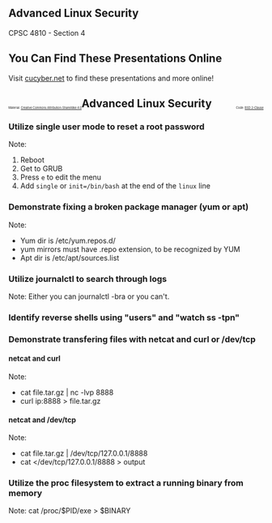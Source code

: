## Advanced Linux Security

CPSC 4810 - Section 4


## You Can Find These Presentations Online

Visit [cucyber.net](https://cucyber.net/) to find these presentations and more online!

<span style="padding-top: 6em; font-size: 0.4em; float: left;">Material: <a href="https://tldrlegal.com/license/creative-commons-attribution-sharealike-4.0-international-(cc-by-sa-4.0)">Creative Commons Attribution-ShareAlike 4.0</a></span><span style="padding-top: 6em; font-size: 0.4em; float: right;">Code: <a href="https://tldrlegal.com/license/bsd-2-clause-license-(freebsd)">BSD 2-Clause</a></span>



## Advanced Linux Security



### Utilize single user mode to reset a root password

Note:
1. Reboot
2. Get to GRUB
3. Press `e` to edit the menu
4. Add `single` or `init=/bin/bash` at the end of the `linux` line



### Demonstrate fixing a broken package manager (yum or apt)

Note:
* Yum dir is /etc/yum.repos.d/
* yum mirrors must have .repo extension, to be recognized by YUM
* Apt dir is /etc/apt/sources.list



### Utilize journalctl to search through logs

Note:
Either you can journalctl -bra or you can't.



### Identify reverse shells using "users" and "watch ss -tpn"



### Demonstrate transfering files with netcat and curl or /dev/tcp


#### netcat and curl

Note:
* cat file.tar.gz | nc -lvp 8888
* curl ip:8888 > file.tar.gz


#### netcat and /dev/tcp

Note:
* cat file.tar.gz | /dev/tcp/127.0.0.1/8888
* cat </dev/tcp/127.0.0.1/8888 > output



### Utilize the proc filesystem to extract a running binary from memory

Note:
cat /proc/$PID/exe > $BINARY
